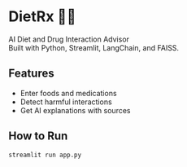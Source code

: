 # DietRx 🥦💊

AI Diet and Drug Interaction Advisor  
Built with Python, Streamlit, LangChain, and FAISS.

## Features
- Enter foods and medications
- Detect harmful interactions
- Get AI explanations with sources

## How to Run
```bash
streamlit run app.py
